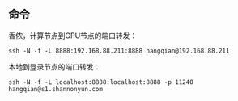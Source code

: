 ## 命令
香侬，计算节点到GPU节点的端口转发：
```
ssh -N -f -L 8888:192.168.88.211:8888 hangqian@192.168.88.211
```

本地到登录节点的端口转发：
```
ssh -N -f -L localhost:8888:localhost:8888 -p 11240 hangqian@s1.shannonyun.com
```


<!--stackedit_data:
eyJoaXN0b3J5IjpbMzc1OTIyNjQ0LDEyMjY0NTU2NzIsLTQ3Nz
Q4NzIwNF19
-->